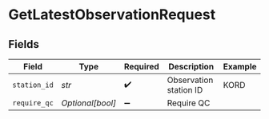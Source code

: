 # GetLatestObservationRequest


## Fields

| Field                  | Type                   | Required               | Description            | Example                |
| ---------------------- | ---------------------- | ---------------------- | ---------------------- | ---------------------- |
| `station_id`           | *str*                  | :heavy_check_mark:     | Observation station ID | KORD                   |
| `require_qc`           | *Optional[bool]*       | :heavy_minus_sign:     | Require QC             |                        |